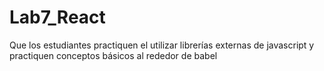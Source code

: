 # Lab7_React
Que los estudiantes practiquen el utilizar librerías externas de javascript y practiquen conceptos básicos al rededor de babel
